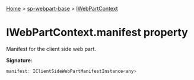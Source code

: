 <!-- docId=sp-webpart-base.iwebpartcontext.manifest -->

[Home](./index.md) &gt; [sp-webpart-base](./sp-webpart-base.md) &gt; [IWebPartContext](./sp-webpart-base.iwebpartcontext.md)

# IWebPartContext.manifest property

Manifest for the client side web part.

**Signature:**
```javascript
manifest: IClientSideWebPartManifestInstance<any>
```
